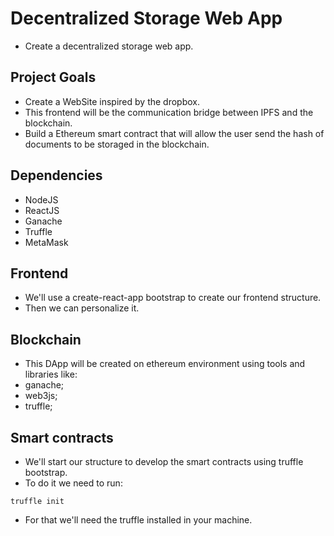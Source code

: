 # Decentralized Storage Web App
- Create a decentralized storage web app.

## Project Goals
- Create a WebSite inspired by the dropbox.
- This frontend will be the communication bridge between IPFS and the blockchain.
- Build a Ethereum smart contract that will allow the user send the hash of documents to be storaged in the blockchain.

## Dependencies
- NodeJS
- ReactJS
- Ganache
- Truffle
- MetaMask

## Frontend
- We'll use a create-react-app bootstrap to create our frontend structure.
- Then we can personalize it.

## Blockchain
- This DApp will be created on ethereum environment using tools and libraries like:
- ganache;
- web3js;
- truffle;

## Smart contracts
- We'll start our structure to develop the smart contracts using truffle bootstrap.
- To do it we need to run:
```
truffle init
```
- For that we'll need the truffle installed in your machine.
